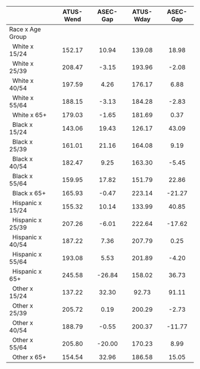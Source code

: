 
|                      |    ATUS-Wend |     ASEC-Gap |    ATUS-Wday |     ASEC-Gap |
| -------------------- | :----------: | :----------: | :----------: | :----------: |
| Race x Age Group     |              |              |              |              |
| &nbsp;&nbsp;White x 15/24 |       152.17 |        10.94 |       139.08 |        18.98 |
| &nbsp;&nbsp;White x 25/39 |       208.47 |        -3.15 |       193.96 |        -2.08 |
| &nbsp;&nbsp;White x 40/54 |       197.59 |         4.26 |       176.17 |         6.88 |
| &nbsp;&nbsp;White x 55/64 |       188.15 |        -3.13 |       184.28 |        -2.83 |
| &nbsp;&nbsp;White x 65+ |       179.03 |        -1.65 |       181.69 |         0.37 |
| &nbsp;&nbsp;Black x 15/24 |       143.06 |        19.43 |       126.17 |        43.09 |
| &nbsp;&nbsp;Black x 25/39 |       161.01 |        21.16 |       164.08 |         9.19 |
| &nbsp;&nbsp;Black x 40/54 |       182.47 |         9.25 |       163.30 |        -5.45 |
| &nbsp;&nbsp;Black x 55/64 |       159.95 |        17.82 |       151.79 |        22.86 |
| &nbsp;&nbsp;Black x 65+ |       165.93 |        -0.47 |       223.14 |       -21.27 |
| &nbsp;&nbsp;Hispanic x 15/24 |       155.32 |        10.14 |       133.99 |        40.85 |
| &nbsp;&nbsp;Hispanic x 25/39 |       207.26 |        -6.01 |       222.64 |       -17.62 |
| &nbsp;&nbsp;Hispanic x 40/54 |       187.22 |         7.36 |       207.79 |         0.25 |
| &nbsp;&nbsp;Hispanic x 55/64 |       193.08 |         5.53 |       201.89 |        -4.20 |
| &nbsp;&nbsp;Hispanic x 65+ |       245.58 |       -26.84 |       158.02 |        36.73 |
| &nbsp;&nbsp;Other x 15/24 |       137.22 |        32.30 |        92.73 |        91.11 |
| &nbsp;&nbsp;Other x 25/39 |       205.72 |         0.19 |       200.29 |        -2.73 |
| &nbsp;&nbsp;Other x 40/54 |       188.79 |        -0.55 |       200.37 |       -11.77 |
| &nbsp;&nbsp;Other x 55/64 |       205.80 |       -20.00 |       170.23 |         8.99 |
| &nbsp;&nbsp;Other x 65+ |       154.54 |        32.96 |       186.58 |        15.05 |


